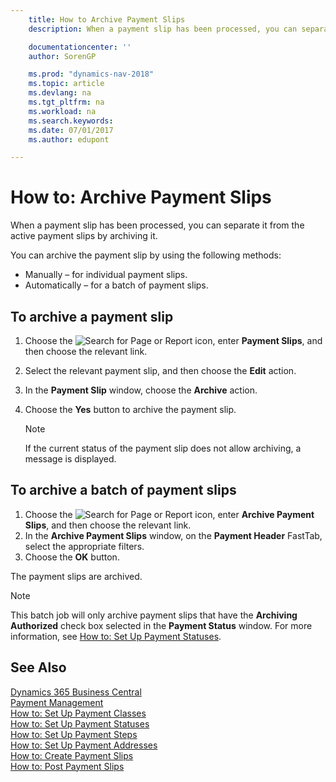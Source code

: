 ```yaml
---
    title: How to Archive Payment Slips
    description: When a payment slip has been processed, you can separate it from the active payment slips by archiving it.

    documentationcenter: ''
    author: SorenGP

    ms.prod: "dynamics-nav-2018"
    ms.topic: article
    ms.devlang: na
    ms.tgt_pltfrm: na
    ms.workload: na
    ms.search.keywords:
    ms.date: 07/01/2017
    ms.author: edupont

---
```

# How to: Archive Payment Slips
When a payment slip has been processed, you can separate it from the active payment slips by archiving it.  

You can archive the payment slip by using the following methods:  

- Manually – for individual payment slips.  
- Automatically – for a batch of payment slips.  

## To archive a payment slip  

1.  Choose the ![Search for Page or Report](../../media/ui-search/search_small.png "Search for Page or Report icon") icon, enter **Payment Slips**, and then choose the relevant link.  
2.  Select the relevant payment slip, and then choose the **Edit** action.  
3.  In the **Payment Slip** window, choose the **Archive** action.  
4.  Choose the **Yes** button to archive the payment slip.  

    > [!NOTE]  
    >  If the current status of the payment slip does not allow archiving, a message is displayed.  

## To archive a batch of payment slips  

1.  Choose the ![Search for Page or Report](../../media/ui-search/search_small.png "Search for Page or Report icon") icon, enter **Archive Payment Slips**, and then choose the relevant link.  
2.  In the **Archive Payment Slips** window, on the **Payment Header** FastTab, select the appropriate filters.  
3.  Choose the **OK** button.  

The payment slips are archived.  

> [!NOTE]  
>  This batch job will only archive payment slips that have the **Archiving Authorized** check box selected in the **Payment Status** window. For more information, see [How to: Set Up Payment Statuses](how-to-set-up-payment-statuses.md).  

## See Also
[Dynamics 365 Business Central](https://docs.microsoft.com/dynamics365/business-central/)  
[Payment Management](payment-management.md)   
 [How to: Set Up Payment Classes](how-to-set-up-payment-classes.md)   
 [How to: Set Up Payment Statuses](how-to-set-up-payment-statuses.md)   
 [How to: Set Up Payment Steps](how-to-set-up-payment-steps.md)   
 [How to: Set Up Payment Addresses](how-to-set-up-payment-addresses.md)   
 [How to: Create Payment Slips](how-to-create-payment-slips.md)   
 [How to: Post Payment Slips](how-to-post-payment-slips.md)
